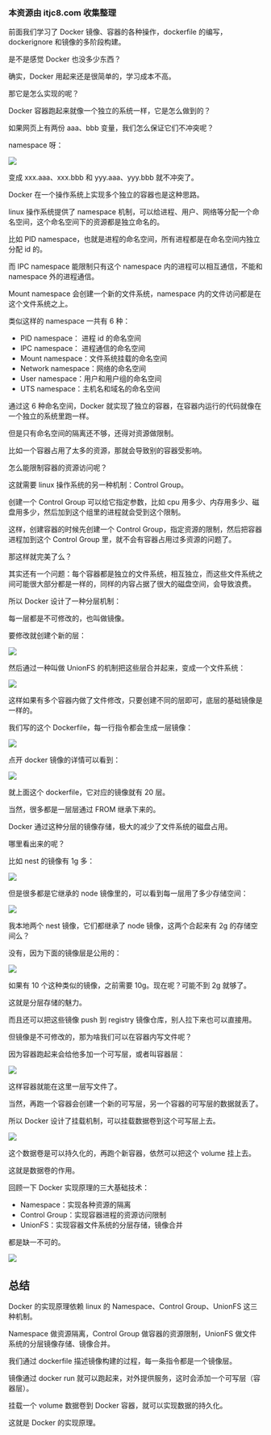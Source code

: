 ### 本资源由 itjc8.com 收集整理
﻿前面我们学习了 Docker 镜像、容器的各种操作，dockerfile 的编写，dockerignore 和镜像的多阶段构建。

是不是感觉 Docker 也没多少东西？

确实，Docker 用起来还是很简单的，学习成本不高。

那它是怎么实现的呢？

Docker 容器跑起来就像一个独立的系统一样，它是怎么做到的？

如果网页上有两份 aaa、bbb 变量，我们怎么保证它们不冲突呢？

namespace 呀：

![](//liushuaiyang.oss-cn-shanghai.aliyuncs.com/nest-docs/image/第33章-1.png)

变成 xxx.aaa、xxx.bbb 和 yyy.aaa、yyy.bbb 就不冲突了。

Docker 在一个操作系统上实现多个独立的容器也是这种思路。

linux 操作系统提供了 namespace 机制，可以给进程、用户、网络等分配一个命名空间，这个命名空间下的资源都是独立命名的。

比如 PID namespace，也就是进程的命名空间，所有进程都是在命名空间内独立分配 id 的。

而 IPC namespace 能限制只有这个 namespace 内的进程可以相互通信，不能和 namespace 外的进程通信。

Mount namespace 会创建一个新的文件系统，namespace 内的文件访问都是在这个文件系统之上。

类似这样的 namespace 一共有 6 种：

*   PID namespace： 进程 id 的命名空间
*   IPC namespace： 进程通信的命名空间
*   Mount namespace：文件系统挂载的命名空间
*   Network namespace：网络的命名空间
*   User namespace：用户和用户组的命名空间
*   UTS namespace：主机名和域名的命名空间

通过这 6 种命名空间，Docker 就实现了独立的容器，在容器内运行的代码就像在一个独立的系统里跑一样。

但是只有命名空间的隔离还不够，还得对资源做限制。

比如一个容器占用了太多的资源，那就会导致别的容器受影响。

怎么能限制容器的资源访问呢？

这就需要 linux 操作系统的另一种机制：Control Group。

创建一个 Control Group 可以给它指定参数，比如 cpu 用多少、内存用多少、磁盘用多少，然后加到这个组里的进程就会受到这个限制。

这样，创建容器的时候先创建一个 Control Group，指定资源的限制，然后把容器进程加到这个 Control Group 里，就不会有容器占用过多资源的问题了。

那这样就完美了么？

其实还有一个问题：每个容器都是独立的文件系统，相互独立，而这些文件系统之间可能很大部分都是一样的，同样的内容占据了很大的磁盘空间，会导致浪费。

所以 Docker 设计了一种分层机制：

每一层都是不可修改的，也叫做镜像。

要修改就创建个新的层：

![](//liushuaiyang.oss-cn-shanghai.aliyuncs.com/nest-docs/image/第33章-2.png)

然后通过一种叫做 UnionFS 的机制把这些层合并起来，变成一个文件系统：

![](//liushuaiyang.oss-cn-shanghai.aliyuncs.com/nest-docs/image/第33章-3.png)

这样如果有多个容器内做了文件修改，只要创建不同的层即可，底层的基础镜像是一样的。

我们写的这个 Dockerfile，每一行指令都会生成一层镜像：

![](//liushuaiyang.oss-cn-shanghai.aliyuncs.com/nest-docs/image/第33章-4.png)

点开 docker 镜像的详情可以看到：

![](//liushuaiyang.oss-cn-shanghai.aliyuncs.com/nest-docs/image/第33章-5.png)

就上面这个 dockerfile，它对应的镜像就有 20 层。

当然，很多都是一层层通过 FROM 继承下来的。

Docker 通过这种分层的镜像存储，极大的减少了文件系统的磁盘占用。

哪里看出来的呢？

比如 nest 的镜像有 1g 多：

![](//liushuaiyang.oss-cn-shanghai.aliyuncs.com/nest-docs/image/第33章-6.png)

但是很多都是它继承的 node 镜像里的，可以看到每一层用了多少存储空间：

![](//liushuaiyang.oss-cn-shanghai.aliyuncs.com/nest-docs/image/第33章-7.png)

我本地两个 nest 镜像，它们都继承了 node 镜像，这两个合起来有 2g 的存储空间么？

没有，因为下面的镜像层是公用的：

![](//liushuaiyang.oss-cn-shanghai.aliyuncs.com/nest-docs/image/第33章-8.png)

如果有 10 个这种类似的镜像，之前需要 10g。现在呢？可能不到 2g 就够了。

这就是分层存储的魅力。

而且还可以把这些镜像 push 到 registry 镜像仓库，别人拉下来也可以直接用。

但镜像是不可修改的，那为啥我们可以在容器内写文件呢？

因为容器跑起来会给他多加一个可写层，或者叫容器层：

![](//liushuaiyang.oss-cn-shanghai.aliyuncs.com/nest-docs/image/第33章-9.png)

这样容器就能在这里一层写文件了。

当然，再跑一个容器会创建一个新的可写层，另一个容器的可写层的数据就丢了。

所以 Docker 设计了挂载机制，可以挂载数据卷到这个可写层上去。

![](//liushuaiyang.oss-cn-shanghai.aliyuncs.com/nest-docs/image/第33章-10.png)

这个数据卷是可以持久化的，再跑个新容器，依然可以把这个 volume 挂上去。

这就是数据卷的作用。

回顾一下 Docker 实现原理的三大基础技术：

*   Namespace：实现各种资源的隔离
*   Control Group：实现容器进程的资源访问限制
*   UnionFS：实现容器文件系统的分层存储，镜像合并

都是缺一不可的。

![](//liushuaiyang.oss-cn-shanghai.aliyuncs.com/nest-docs/image/第33章-11.png)

## 总结

Docker 的实现原理依赖 linux 的 Namespace、Control Group、UnionFS 这三种机制。

Namespace 做资源隔离，Control Group 做容器的资源限制，UnionFS 做文件系统的分层镜像存储、镜像合并。

我们通过 dockerfile 描述镜像构建的过程，每一条指令都是一个镜像层。

镜像通过 docker run 就可以跑起来，对外提供服务，这时会添加一个可写层（容器层）。

挂载一个 volume 数据卷到 Docker 容器，就可以实现数据的持久化。

这就是 Docker 的实现原理。
